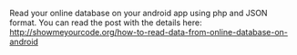 Read your online database on your android app using php and JSON format. 
You can read the post with the details here: http://showmeyourcode.org/how-to-read-data-from-online-database-on-android